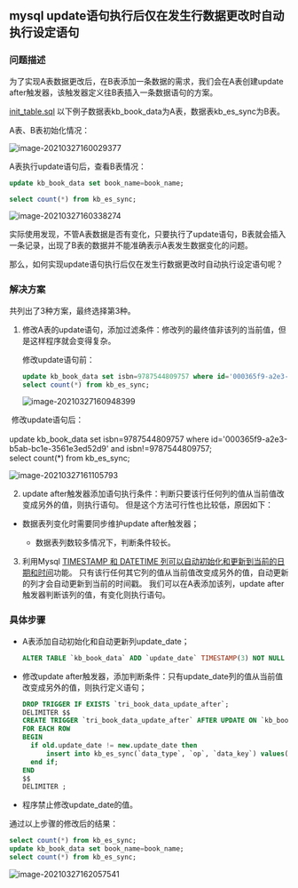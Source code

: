 ## mysql update语句执行后仅在发生行数据更改时自动执行设定语句

### 问题描述

为了实现A表数据更改后，在B表添加一条数据的需求，我们会在A表创建update after触发器，该触发器定义往B表插入一条数据语句的方案。  



[init_table.sql](https://github.com/quansitech/coding-exp/blob/main/mysql/mysql_exec_sql_on_update_after/demo.sql)
以下例子数据表kb_book_data为A表，数据表kb_es_sync为B表。  




A表、B表初始化情况：  

![image-20210327160029377](https://github.com/quansitech/coding-exp/blob/main/mysql/mysql_exec_sql_on_update_after/init_info.png)  




A表执行update语句后，查看B表情况：  

```sql
update kb_book_data set book_name=book_name;

select count(*) from kb_es_sync;
```

![image-20210327160338274](https://github.com/quansitech/coding-exp/blob/main/mysql/mysql_exec_sql_on_update_after/show_problem.png)  



实际使用发现，不管A表数据是否有变化，只要执行了update语句，B表就会插入一条记录，出现了B表的数据并不能准确表示A表发生数据变化的问题。  



那么，如何实现update语句执行后仅在发生行数据更改时自动执行设定语句呢？  




### 解决方案

共列出了3种方案，最终选择第3种。  




1. 修改A表的update语句，添加过滤条件：修改列的最终值非该列的当前值，但是这样程序就会变得复杂。  

   修改update语句前：  
       
    ```sql
   update kb_book_data set isbn=9787544809757 where id='000365f9-a2e3-b5ab-bc1e-3561e3ed52d9';
   select count(*) from kb_es_sync;
    ```

   ![image-20210327160948399](https://github.com/quansitech/coding-exp/blob/main/mysql/mysql_exec_sql_on_update_after/solution-1.png)  


​      修改update语句后：  
​    
        update kb_book_data set isbn=9787544809757 where id='000365f9-a2e3-b5ab-bc1e-3561e3ed52d9' and isbn!=9787544809757;  
        select count(*) from kb_es_sync;        

   ![image-20210327161105793](https://github.com/quansitech/coding-exp/blob/main/mysql/mysql_exec_sql_on_update_after/solution-1-2.png)  



2. update after触发器添加语句执行条件：判断只要该行任何列的值从当前值改变成另外的值，则执行语句。  但是这个方法可行性也比较低，原因如下：  

+ 数据表列变化时需要同步维护update after触发器；  
   
   + 数据表列数较多情况下，判断条件较长。  



3. 利用Mysql [TIMESTAMP 和 DATETIME 列可以自动初始化和更新到当前的日期和时间](:https://dev.mysql.com/doc/refman/8.0/en/timestamp-initialization.html)功能。 
只有该行任何其它列的值从当前值改变成另外的值，自动更新的列才会自动更新到当前的时间戳。 
我们可以在A表添加该列，update after触发器判断该列的值，有变化则执行语句。  



### 具体步骤

+ A表添加自动初始化和自动更新列update_date；  

  ```sql
  ALTER TABLE `kb_book_data` ADD `update_date` TIMESTAMP(3) NOT NULL DEFAULT CURRENT_TIMESTAMP(3) ON UPDATE CURRENT_TIMESTAMP(3) COMMENT '禁止手动修改' AFTER `create_date`;
  ```

+ 修改update after触发器，添加判断条件：只有update_date列的值从当前值改变成另外的值，则执行定义语句；  

  ```sql
  DROP TRIGGER IF EXISTS `tri_book_data_update_after`;
  DELIMITER $$
  CREATE TRIGGER `tri_book_data_update_after` AFTER UPDATE ON `kb_book_data` 
  FOR EACH ROW 
  BEGIN 
    if old.update_date != new.update_date then 
        insert into kb_es_sync(`data_type`, `op`, `data_key`) values('book_data', 'update', new.id); 
    end if; 
  END
  $$
  DELIMITER ;
  ```

+ 程序禁止修改update_date的值。  



通过以上步骤的修改后的结果：  

```sql
select count(*) from kb_es_sync;
update kb_book_data set book_name=book_name;
select count(*) from kb_es_sync;
```


![image-20210327162057541](https://github.com/quansitech/coding-exp/blob/main/mysql/mysql_exec_sql_on_update_after/normal.png)  
